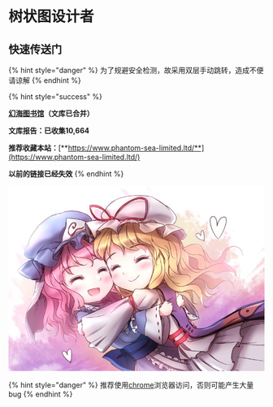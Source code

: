 # 树状图设计者

## 快速传送门

{% hint style="danger" %}
为了规避安全检测，故采用双层手动跳转，造成不便请谅解
{% endhint %}

{% hint style="success" %}


[**幻海图书馆**](https://nov.phantom-sea-limited.ltd/)**（文库已合并）**

**文库报告：已收集10,664**

**推荐收藏本站：**[**https://www.phantom-sea-limited.ltd/**](https://www.phantom-sea-limited.ltd/)

**以前的链接已经失效**
{% endhint %}

![](.gitbook/assets/agg-zo-w-t1-yhq66o-cty.jpg)

{% hint style="danger" %}
推荐使用[chrome](https://www.google.cn/intl/zh-CN/chrome/)浏览器访问，否则可能产生大量bug
{% endhint %}

